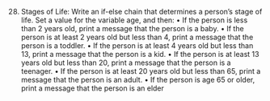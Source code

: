 28.	Stages of Life: Write an if-else chain that determines a person’s stage of life. Set a value for the variable age, and then:
• If the person is less than 2 years old, print a message that the person is a baby.
• If the person is at least 2 years old but less than 4, print a message that the person is a toddler.
• If the person is at least 4 years old but less than 13, print a message that the person is a kid.
• If the person is at least 13 years old but less than 20, print a message that the person is a teenager.
• If the person is at least 20 years old but less than 65, print a message that the person is an adult.
• If the person is age 65 or older, print a message that the person is an elder
